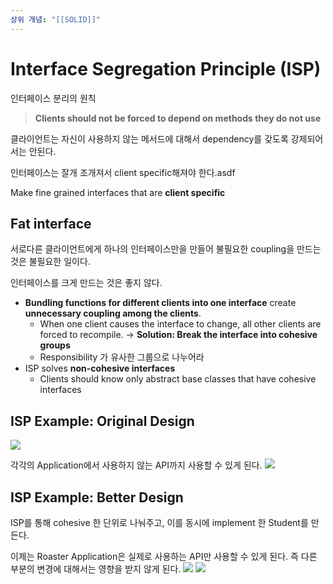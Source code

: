 ```yaml
---
상위 개념: "[[SOLID]]"
---
```

# Interface Segregation Principle (ISP)

인터페이스 분리의 원칙

> **Clients should not be forced to depend on methods they do not use**

클라이언트는 자신이 사용하지 않는 메서드에 대해서 dependency를 갖도록 강제되어서는 안된다.

인터페이스는 잘개 조개져서 client specific해져야 한다.asdf

Make fine grained interfaces that are **client specific**

## Fat interface

서로다른 클라이언트에게 하나의 인터페이스만을 만들어 불필요한 coupling을 만드는 것은 불필요한 일이다.

인터페이스를 크게 만드는 것은 좋지 않다.

- **Bundling functions for different clients into one interface** create **unnecessary coupling among the clients**.
    - When one client causes the interface to change, all other clients are forced to recompile. → **Solution: Break the interface into cohesive groups**
    - Responsibility 가 유사한 그룹으로 나누어라
- ISP solves **non-cohesive interfaces**
    - Clients should know only abstract base classes that have cohesive interfaces

## ISP Example: Original Design
![](https://i.imgur.com/1iSCzqf.png)

각각의 Application에서 사용하지 않는 API까지 사용할 수 있게 된다.
![](https://i.imgur.com/A54BoWl.png)

## ISP Example: Better Design

ISP를 통해 cohesive 한 단위로 나눠주고, 이를 동시에 implement 한 Student를 만든다.

이제는 Roaster Application은 실제로 사용하는 API만 사용할 수 있게 된다. 즉 다른 부분의 변경에 대해서는 영향을 받지 않게 된다.
![](https://i.imgur.com/Iov2XRy.png)
![](https://i.imgur.com/nT1UcHr.png)
